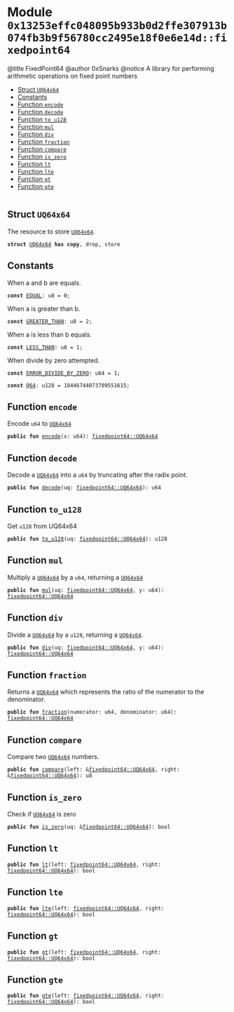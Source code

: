 
<a id="0x13253effc048095b933b0d2ffe307913b074fb3b9f56780cc2495e18f0e6e14d_fixedpoint64"></a>

# Module `0x13253effc048095b933b0d2ffe307913b074fb3b9f56780cc2495e18f0e6e14d::fixedpoint64`

@title FixedPoint64
@author 0xSnarks
@notice A library for performing arithmetic operations on fixed point numbers


-  [Struct `UQ64x64`](#0x13253effc048095b933b0d2ffe307913b074fb3b9f56780cc2495e18f0e6e14d_fixedpoint64_UQ64x64)
-  [Constants](#@Constants_0)
-  [Function `encode`](#0x13253effc048095b933b0d2ffe307913b074fb3b9f56780cc2495e18f0e6e14d_fixedpoint64_encode)
-  [Function `decode`](#0x13253effc048095b933b0d2ffe307913b074fb3b9f56780cc2495e18f0e6e14d_fixedpoint64_decode)
-  [Function `to_u128`](#0x13253effc048095b933b0d2ffe307913b074fb3b9f56780cc2495e18f0e6e14d_fixedpoint64_to_u128)
-  [Function `mul`](#0x13253effc048095b933b0d2ffe307913b074fb3b9f56780cc2495e18f0e6e14d_fixedpoint64_mul)
-  [Function `div`](#0x13253effc048095b933b0d2ffe307913b074fb3b9f56780cc2495e18f0e6e14d_fixedpoint64_div)
-  [Function `fraction`](#0x13253effc048095b933b0d2ffe307913b074fb3b9f56780cc2495e18f0e6e14d_fixedpoint64_fraction)
-  [Function `compare`](#0x13253effc048095b933b0d2ffe307913b074fb3b9f56780cc2495e18f0e6e14d_fixedpoint64_compare)
-  [Function `is_zero`](#0x13253effc048095b933b0d2ffe307913b074fb3b9f56780cc2495e18f0e6e14d_fixedpoint64_is_zero)
-  [Function `lt`](#0x13253effc048095b933b0d2ffe307913b074fb3b9f56780cc2495e18f0e6e14d_fixedpoint64_lt)
-  [Function `lte`](#0x13253effc048095b933b0d2ffe307913b074fb3b9f56780cc2495e18f0e6e14d_fixedpoint64_lte)
-  [Function `gt`](#0x13253effc048095b933b0d2ffe307913b074fb3b9f56780cc2495e18f0e6e14d_fixedpoint64_gt)
-  [Function `gte`](#0x13253effc048095b933b0d2ffe307913b074fb3b9f56780cc2495e18f0e6e14d_fixedpoint64_gte)


<pre><code></code></pre>



<a id="0x13253effc048095b933b0d2ffe307913b074fb3b9f56780cc2495e18f0e6e14d_fixedpoint64_UQ64x64"></a>

## Struct `UQ64x64`

The resource to store <code><a href="fixedpoint64.md#0x13253effc048095b933b0d2ffe307913b074fb3b9f56780cc2495e18f0e6e14d_fixedpoint64_UQ64x64">UQ64x64</a></code>.


<pre><code><b>struct</b> <a href="fixedpoint64.md#0x13253effc048095b933b0d2ffe307913b074fb3b9f56780cc2495e18f0e6e14d_fixedpoint64_UQ64x64">UQ64x64</a> <b>has</b> <b>copy</b>, drop, store
</code></pre>



<a id="@Constants_0"></a>

## Constants


<a id="0x13253effc048095b933b0d2ffe307913b074fb3b9f56780cc2495e18f0e6e14d_fixedpoint64_EQUAL"></a>

When a and b are equals.


<pre><code><b>const</b> <a href="fixedpoint64.md#0x13253effc048095b933b0d2ffe307913b074fb3b9f56780cc2495e18f0e6e14d_fixedpoint64_EQUAL">EQUAL</a>: u8 = 0;
</code></pre>



<a id="0x13253effc048095b933b0d2ffe307913b074fb3b9f56780cc2495e18f0e6e14d_fixedpoint64_GREATER_THAN"></a>

When a is greater than b.


<pre><code><b>const</b> <a href="fixedpoint64.md#0x13253effc048095b933b0d2ffe307913b074fb3b9f56780cc2495e18f0e6e14d_fixedpoint64_GREATER_THAN">GREATER_THAN</a>: u8 = 2;
</code></pre>



<a id="0x13253effc048095b933b0d2ffe307913b074fb3b9f56780cc2495e18f0e6e14d_fixedpoint64_LESS_THAN"></a>

When a is less than b equals.


<pre><code><b>const</b> <a href="fixedpoint64.md#0x13253effc048095b933b0d2ffe307913b074fb3b9f56780cc2495e18f0e6e14d_fixedpoint64_LESS_THAN">LESS_THAN</a>: u8 = 1;
</code></pre>



<a id="0x13253effc048095b933b0d2ffe307913b074fb3b9f56780cc2495e18f0e6e14d_fixedpoint64_ERROR_DIVIDE_BY_ZERO"></a>

When divide by zero attempted.


<pre><code><b>const</b> <a href="fixedpoint64.md#0x13253effc048095b933b0d2ffe307913b074fb3b9f56780cc2495e18f0e6e14d_fixedpoint64_ERROR_DIVIDE_BY_ZERO">ERROR_DIVIDE_BY_ZERO</a>: u64 = 1;
</code></pre>



<a id="0x13253effc048095b933b0d2ffe307913b074fb3b9f56780cc2495e18f0e6e14d_fixedpoint64_Q64"></a>



<pre><code><b>const</b> <a href="fixedpoint64.md#0x13253effc048095b933b0d2ffe307913b074fb3b9f56780cc2495e18f0e6e14d_fixedpoint64_Q64">Q64</a>: u128 = 18446744073709551615;
</code></pre>



<a id="0x13253effc048095b933b0d2ffe307913b074fb3b9f56780cc2495e18f0e6e14d_fixedpoint64_encode"></a>

## Function `encode`

Encode <code>u64</code> to <code><a href="fixedpoint64.md#0x13253effc048095b933b0d2ffe307913b074fb3b9f56780cc2495e18f0e6e14d_fixedpoint64_UQ64x64">UQ64x64</a></code>


<pre><code><b>public</b> <b>fun</b> <a href="fixedpoint64.md#0x13253effc048095b933b0d2ffe307913b074fb3b9f56780cc2495e18f0e6e14d_fixedpoint64_encode">encode</a>(x: u64): <a href="fixedpoint64.md#0x13253effc048095b933b0d2ffe307913b074fb3b9f56780cc2495e18f0e6e14d_fixedpoint64_UQ64x64">fixedpoint64::UQ64x64</a>
</code></pre>



<a id="0x13253effc048095b933b0d2ffe307913b074fb3b9f56780cc2495e18f0e6e14d_fixedpoint64_decode"></a>

## Function `decode`

Decode a <code><a href="fixedpoint64.md#0x13253effc048095b933b0d2ffe307913b074fb3b9f56780cc2495e18f0e6e14d_fixedpoint64_UQ64x64">UQ64x64</a></code> into a <code>u64</code> by truncating after the radix point.


<pre><code><b>public</b> <b>fun</b> <a href="fixedpoint64.md#0x13253effc048095b933b0d2ffe307913b074fb3b9f56780cc2495e18f0e6e14d_fixedpoint64_decode">decode</a>(uq: <a href="fixedpoint64.md#0x13253effc048095b933b0d2ffe307913b074fb3b9f56780cc2495e18f0e6e14d_fixedpoint64_UQ64x64">fixedpoint64::UQ64x64</a>): u64
</code></pre>



<a id="0x13253effc048095b933b0d2ffe307913b074fb3b9f56780cc2495e18f0e6e14d_fixedpoint64_to_u128"></a>

## Function `to_u128`

Get <code>u128</code> from UQ64x64


<pre><code><b>public</b> <b>fun</b> <a href="fixedpoint64.md#0x13253effc048095b933b0d2ffe307913b074fb3b9f56780cc2495e18f0e6e14d_fixedpoint64_to_u128">to_u128</a>(uq: <a href="fixedpoint64.md#0x13253effc048095b933b0d2ffe307913b074fb3b9f56780cc2495e18f0e6e14d_fixedpoint64_UQ64x64">fixedpoint64::UQ64x64</a>): u128
</code></pre>



<a id="0x13253effc048095b933b0d2ffe307913b074fb3b9f56780cc2495e18f0e6e14d_fixedpoint64_mul"></a>

## Function `mul`

Multiply a <code><a href="fixedpoint64.md#0x13253effc048095b933b0d2ffe307913b074fb3b9f56780cc2495e18f0e6e14d_fixedpoint64_UQ64x64">UQ64x64</a></code> by a <code>u64</code>, returning a <code><a href="fixedpoint64.md#0x13253effc048095b933b0d2ffe307913b074fb3b9f56780cc2495e18f0e6e14d_fixedpoint64_UQ64x64">UQ64x64</a></code>


<pre><code><b>public</b> <b>fun</b> <a href="fixedpoint64.md#0x13253effc048095b933b0d2ffe307913b074fb3b9f56780cc2495e18f0e6e14d_fixedpoint64_mul">mul</a>(uq: <a href="fixedpoint64.md#0x13253effc048095b933b0d2ffe307913b074fb3b9f56780cc2495e18f0e6e14d_fixedpoint64_UQ64x64">fixedpoint64::UQ64x64</a>, y: u64): <a href="fixedpoint64.md#0x13253effc048095b933b0d2ffe307913b074fb3b9f56780cc2495e18f0e6e14d_fixedpoint64_UQ64x64">fixedpoint64::UQ64x64</a>
</code></pre>



<a id="0x13253effc048095b933b0d2ffe307913b074fb3b9f56780cc2495e18f0e6e14d_fixedpoint64_div"></a>

## Function `div`

Divide a <code><a href="fixedpoint64.md#0x13253effc048095b933b0d2ffe307913b074fb3b9f56780cc2495e18f0e6e14d_fixedpoint64_UQ64x64">UQ64x64</a></code> by a <code>u128</code>, returning a <code><a href="fixedpoint64.md#0x13253effc048095b933b0d2ffe307913b074fb3b9f56780cc2495e18f0e6e14d_fixedpoint64_UQ64x64">UQ64x64</a></code>.


<pre><code><b>public</b> <b>fun</b> <a href="fixedpoint64.md#0x13253effc048095b933b0d2ffe307913b074fb3b9f56780cc2495e18f0e6e14d_fixedpoint64_div">div</a>(uq: <a href="fixedpoint64.md#0x13253effc048095b933b0d2ffe307913b074fb3b9f56780cc2495e18f0e6e14d_fixedpoint64_UQ64x64">fixedpoint64::UQ64x64</a>, y: u64): <a href="fixedpoint64.md#0x13253effc048095b933b0d2ffe307913b074fb3b9f56780cc2495e18f0e6e14d_fixedpoint64_UQ64x64">fixedpoint64::UQ64x64</a>
</code></pre>



<a id="0x13253effc048095b933b0d2ffe307913b074fb3b9f56780cc2495e18f0e6e14d_fixedpoint64_fraction"></a>

## Function `fraction`

Returns a <code><a href="fixedpoint64.md#0x13253effc048095b933b0d2ffe307913b074fb3b9f56780cc2495e18f0e6e14d_fixedpoint64_UQ64x64">UQ64x64</a></code> which represents the ratio of the numerator to the denominator.


<pre><code><b>public</b> <b>fun</b> <a href="fixedpoint64.md#0x13253effc048095b933b0d2ffe307913b074fb3b9f56780cc2495e18f0e6e14d_fixedpoint64_fraction">fraction</a>(numerator: u64, denominator: u64): <a href="fixedpoint64.md#0x13253effc048095b933b0d2ffe307913b074fb3b9f56780cc2495e18f0e6e14d_fixedpoint64_UQ64x64">fixedpoint64::UQ64x64</a>
</code></pre>



<a id="0x13253effc048095b933b0d2ffe307913b074fb3b9f56780cc2495e18f0e6e14d_fixedpoint64_compare"></a>

## Function `compare`

Compare two <code><a href="fixedpoint64.md#0x13253effc048095b933b0d2ffe307913b074fb3b9f56780cc2495e18f0e6e14d_fixedpoint64_UQ64x64">UQ64x64</a></code> numbers.


<pre><code><b>public</b> <b>fun</b> <a href="fixedpoint64.md#0x13253effc048095b933b0d2ffe307913b074fb3b9f56780cc2495e18f0e6e14d_fixedpoint64_compare">compare</a>(left: &<a href="fixedpoint64.md#0x13253effc048095b933b0d2ffe307913b074fb3b9f56780cc2495e18f0e6e14d_fixedpoint64_UQ64x64">fixedpoint64::UQ64x64</a>, right: &<a href="fixedpoint64.md#0x13253effc048095b933b0d2ffe307913b074fb3b9f56780cc2495e18f0e6e14d_fixedpoint64_UQ64x64">fixedpoint64::UQ64x64</a>): u8
</code></pre>



<a id="0x13253effc048095b933b0d2ffe307913b074fb3b9f56780cc2495e18f0e6e14d_fixedpoint64_is_zero"></a>

## Function `is_zero`

Check if <code><a href="fixedpoint64.md#0x13253effc048095b933b0d2ffe307913b074fb3b9f56780cc2495e18f0e6e14d_fixedpoint64_UQ64x64">UQ64x64</a></code> is zero


<pre><code><b>public</b> <b>fun</b> <a href="fixedpoint64.md#0x13253effc048095b933b0d2ffe307913b074fb3b9f56780cc2495e18f0e6e14d_fixedpoint64_is_zero">is_zero</a>(uq: &<a href="fixedpoint64.md#0x13253effc048095b933b0d2ffe307913b074fb3b9f56780cc2495e18f0e6e14d_fixedpoint64_UQ64x64">fixedpoint64::UQ64x64</a>): bool
</code></pre>



<a id="0x13253effc048095b933b0d2ffe307913b074fb3b9f56780cc2495e18f0e6e14d_fixedpoint64_lt"></a>

## Function `lt`



<pre><code><b>public</b> <b>fun</b> <a href="fixedpoint64.md#0x13253effc048095b933b0d2ffe307913b074fb3b9f56780cc2495e18f0e6e14d_fixedpoint64_lt">lt</a>(left: <a href="fixedpoint64.md#0x13253effc048095b933b0d2ffe307913b074fb3b9f56780cc2495e18f0e6e14d_fixedpoint64_UQ64x64">fixedpoint64::UQ64x64</a>, right: <a href="fixedpoint64.md#0x13253effc048095b933b0d2ffe307913b074fb3b9f56780cc2495e18f0e6e14d_fixedpoint64_UQ64x64">fixedpoint64::UQ64x64</a>): bool
</code></pre>



<a id="0x13253effc048095b933b0d2ffe307913b074fb3b9f56780cc2495e18f0e6e14d_fixedpoint64_lte"></a>

## Function `lte`



<pre><code><b>public</b> <b>fun</b> <a href="fixedpoint64.md#0x13253effc048095b933b0d2ffe307913b074fb3b9f56780cc2495e18f0e6e14d_fixedpoint64_lte">lte</a>(left: <a href="fixedpoint64.md#0x13253effc048095b933b0d2ffe307913b074fb3b9f56780cc2495e18f0e6e14d_fixedpoint64_UQ64x64">fixedpoint64::UQ64x64</a>, right: <a href="fixedpoint64.md#0x13253effc048095b933b0d2ffe307913b074fb3b9f56780cc2495e18f0e6e14d_fixedpoint64_UQ64x64">fixedpoint64::UQ64x64</a>): bool
</code></pre>



<a id="0x13253effc048095b933b0d2ffe307913b074fb3b9f56780cc2495e18f0e6e14d_fixedpoint64_gt"></a>

## Function `gt`



<pre><code><b>public</b> <b>fun</b> <a href="fixedpoint64.md#0x13253effc048095b933b0d2ffe307913b074fb3b9f56780cc2495e18f0e6e14d_fixedpoint64_gt">gt</a>(left: <a href="fixedpoint64.md#0x13253effc048095b933b0d2ffe307913b074fb3b9f56780cc2495e18f0e6e14d_fixedpoint64_UQ64x64">fixedpoint64::UQ64x64</a>, right: <a href="fixedpoint64.md#0x13253effc048095b933b0d2ffe307913b074fb3b9f56780cc2495e18f0e6e14d_fixedpoint64_UQ64x64">fixedpoint64::UQ64x64</a>): bool
</code></pre>



<a id="0x13253effc048095b933b0d2ffe307913b074fb3b9f56780cc2495e18f0e6e14d_fixedpoint64_gte"></a>

## Function `gte`



<pre><code><b>public</b> <b>fun</b> <a href="fixedpoint64.md#0x13253effc048095b933b0d2ffe307913b074fb3b9f56780cc2495e18f0e6e14d_fixedpoint64_gte">gte</a>(left: <a href="fixedpoint64.md#0x13253effc048095b933b0d2ffe307913b074fb3b9f56780cc2495e18f0e6e14d_fixedpoint64_UQ64x64">fixedpoint64::UQ64x64</a>, right: <a href="fixedpoint64.md#0x13253effc048095b933b0d2ffe307913b074fb3b9f56780cc2495e18f0e6e14d_fixedpoint64_UQ64x64">fixedpoint64::UQ64x64</a>): bool
</code></pre>
